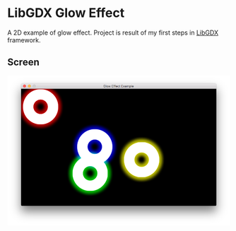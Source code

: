 LibGDX Glow Effect
===============================================================

A 2D example of glow effect. Project is result of my first steps in [LibGDX](https://libgdx.badlogicgames.com/) framework.

Screen
--------------------------
![Screen](screen.png)




